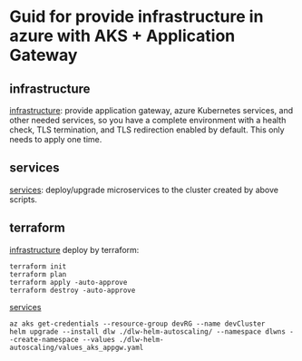 # Guid for provide infrastructure in azure with AKS + Application Gateway

## infrastructure
[infrastructure](./azurecli/infrastructure.sh): provide application gateway, azure Kubernetes services, and other needed services, so you have a complete environment with a health check, TLS termination, and TLS redirection enabled by default. This only needs to apply one time.

## services
[services](./azurecli/services.sh): deploy/upgrade microservices to the cluster created by above scripts.


## terraform
[infrastructure](./terraform/) deploy by terraform:

```
terraform init
terraform plan
terraform apply -auto-approve
terraform destroy -auto-approve
```

[services](./readme.md)

```
az aks get-credentials --resource-group devRG --name devCluster
helm upgrade --install dlw ./dlw-helm-autoscaling/ --namespace dlwns --create-namespace --values ./dlw-helm-autoscaling/values_aks_appgw.yaml
```
